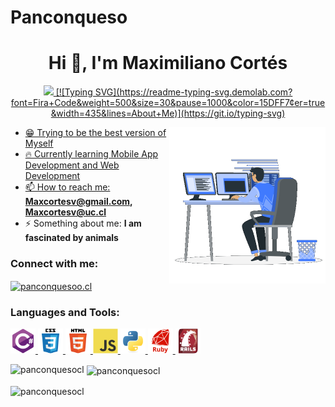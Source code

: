 # Panconqueso
<h1 align="center">Hi 👋, I'm Maximiliano Cortés</h1>
<p align="center">
  <a href="https://github.com/DenverCoder1/readme-typing-svg"><img src="https://readme-typing-svg.herokuapp.com?font=Time+New+Roman&color=cyan&size=25&center=true&vCenter=true&width=800&height=100&lines=Chilean+CompSci+student++;Self-taught+Person;Active+Learner/Researcher;></a>
</p>
<p align="center">
    [![Typing SVG](https://readme-typing-svg.demolab.com?font=Fira+Code&weight=500&size=30&pause=1000&color=15DFF7&center=true&width=435&lines=About+Me)](https://git.io/typing-svg)
</p>

<picture> <img align="right" src="https://github.com/0xAbdulKhalid/0xAbdulKhalid/raw/main/assets/mdImages/Right_Side.gif" width = 250px></picture>

- 😁 Trying to be the best version of Myself
- 🔥 Currently learning Mobile App Development and Web Development
- 📫 How to reach me: **Maxcortesv@gmail.com, Maxcortesv@uc.cl**
- ⚡ Something about me: **I am fascinated by animals**



<h3 align="left">Connect with me:</h3>
<p align="left">
<a href="https://instagram.com/panconquesocl" target="blank"><img align="center" src="https://raw.githubusercontent.com/rahuldkjain/github-profile-readme-generator/master/src/images/icons/Social/instagram.svg" alt="panconquesoo.cl" height="30" width="40" /></a>
</p>

<h3 align="left">Languages and Tools:</h3>
<p align="left"> 
  <a href="https://www.w3schools.com/cs/" target="_blank" rel="noreferrer"> 
    <img src="https://raw.githubusercontent.com/devicons/devicon/master/icons/csharp/csharp-original.svg" alt="csharp" width="40" height="40"/> 
  </a> 
  <a href="https://www.w3schools.com/css/" target="_blank" rel="noreferrer"> 
    <img src="https://raw.githubusercontent.com/devicons/devicon/master/icons/css3/css3-original-wordmark.svg" alt="css3" width="40" height="40"/> 
  </a>
  <a href="https://www.w3.org/html/" target="_blank" rel="noreferrer">
    <img src="https://raw.githubusercontent.com/devicons/devicon/master/icons/html5/html5-original-wordmark.svg" alt="html5" width="40" height="40"/> 
  </a> 
  <a href="https://developer.mozilla.org/en-US/docs/Web/JavaScript" target="_blank" rel="noreferrer"> <img src="https://raw.githubusercontent.com/devicons/devicon/master/icons/javascript/javascript-original.svg" alt="javascript" width="40" height="40"/> 
  </a> 
  <a href="https://www.python.org" target="_blank" rel="noreferrer"> <img src="https://raw.githubusercontent.com/devicons/devicon/master/icons/python/python-original.svg" alt="python" width="40" height="40"/>
  </a>
  <a href="https://www.ruby-lang.org/" target="_blank" rel="noreferrer">
    <img src="https://raw.githubusercontent.com/devicons/devicon/master/icons/ruby/ruby-plain-wordmark.svg" alt="ruby" width="40" height="40"/>
  </a>
  <a href="https://rubyonrails.org" target="_blank" rel="noreferrer">
    <img src="https://raw.githubusercontent.com/devicons/devicon/master/icons/rails/rails-original-wordmark.svg" alt="rails" width="40" height="40"/>
  </a>
  </p>

<p><img align="left" src="https://github-readme-stats.vercel.app/api/top-langs?username=panconquesocl&show_icons=true&locale=en&layout=compact" alt="panconquesocl" /></p>

<p>&nbsp;<img align="center" src="https://github-readme-stats.vercel.app/api?username=panconquesocl&show_icons=true&locale=en" alt="panconquesocl" /></p>

<p><img align="center" src="https://github-readme-streak-stats.herokuapp.com/?user=panconquesocl&" alt="panconquesocl" /></p>
